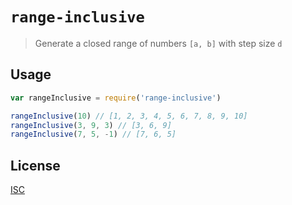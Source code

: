 `range-inclusive`
=================

> Generate a closed range of numbers `[a, b]` with step size `d`

Usage
-----

```js
var rangeInclusive = require('range-inclusive')

rangeInclusive(10) // [1, 2, 3, 4, 5, 6, 7, 8, 9, 10]
rangeInclusive(3, 9, 3) // [3, 6, 9]
rangeInclusive(7, 5, -1) // [7, 6, 5]
```

License
-------

[ISC](LICENSE)
